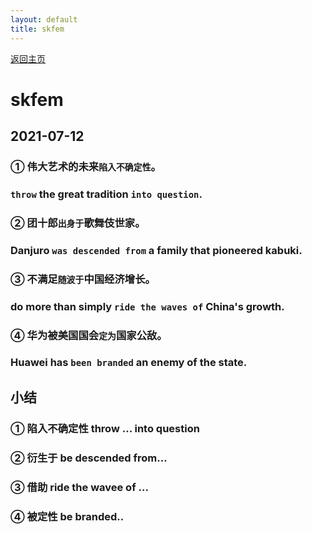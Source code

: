 ```yaml
---
layout: default
title: skfem
---
```


[返回主页](index.html)

# skfem

## 2021-07-12

### ① 伟大艺术的未来`陷入不确定性`。
### `throw` the great tradition `into question`.

### ② 团十郎`出身于`歌舞伎世家。
### Danjuro `was descended from` a family that pioneered kabuki.

### ③ 不满足`随波于`中国经济增长。
### do more than simply `ride the waves of` China's growth.

### ④ 华为被美国国会`定为`国家公敌。
### Huawei has `been branded` an enemy of the state.

## 小结
### ① 陷入不确定性 throw ... into question
### ② 衍生于 be descended from...
### ③ 借助 ride the wavee of ...
### ④ 被定性 be branded..


